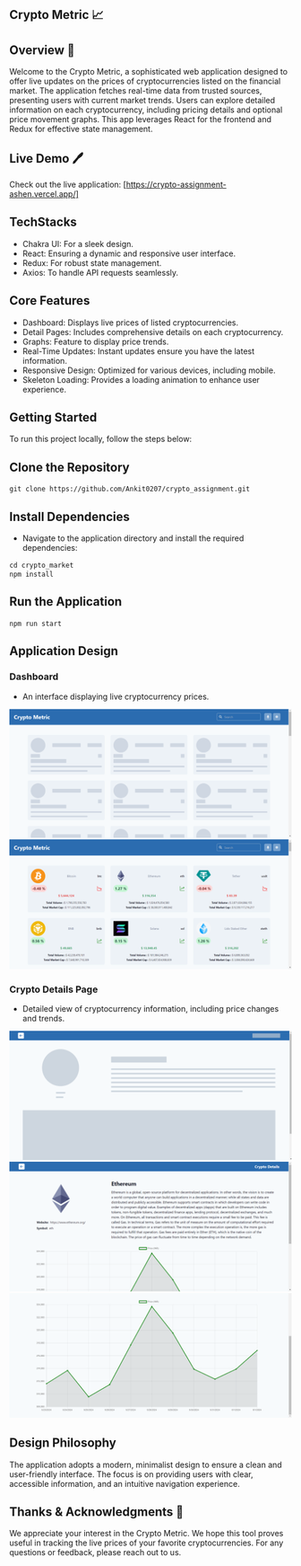 
## Crypto Metric  📈

## Overview 🔔
Welcome to the Crypto Metric, a sophisticated web application designed to offer live updates on the prices of cryptocurrencies listed on the financial market. The application fetches real-time data from trusted sources, presenting users with current market trends. Users can explore detailed information on each cryptocurrency, including pricing details and optional price movement graphs. This app leverages React for the frontend and Redux for effective state management.

## Live Demo 🖊️
Check out the live application: [https://crypto-assignment-ashen.vercel.app/]

## TechStacks

- Chakra UI: For a sleek design.
- React: Ensuring a dynamic and responsive user interface.
- Redux: For robust state management.
- Axios: To handle API requests seamlessly.

## Core Features

- Dashboard: Displays live prices of listed cryptocurrencies.
- Detail Pages: Includes comprehensive details on each cryptocurrency.
- Graphs: Feature to display price trends.
- Real-Time Updates: Instant updates ensure you have the latest information.
- Responsive Design: Optimized for various devices, including mobile.
- Skeleton Loading: Provides a loading animation to enhance user experience.

## Getting Started

To run this project locally, follow the steps below:

## Clone the Repository
```
git clone https://github.com/Ankit0207/crypto_assignment.git
```

## Install Dependencies
- Navigate to the application directory and install the required dependencies:
```
cd crypto_market
npm install
```

## Run the Application
```
npm run start
```

## Application Design


### Dashboard
- An interface displaying live cryptocurrency prices.

![n1](https://github.com/Ankit0207/crypto_assignment/blob/main/crypto_market/src/Assets/Screenshot%2001-06-2024%2015_17_44.png)
![n2](https://github.com/Ankit0207/crypto_assignment/blob/main/crypto_market/src/Assets/Screenshot%2001-06-2024%2015_16_25.png)

### Crypto Details Page
- Detailed view of cryptocurrency information, including price changes and trends.

![n3](https://github.com/Ankit0207/crypto_assignment/blob/main/crypto_market/src/Assets/React%20App%20-%20Brave%2001-06-2024%2015_21_07.png)
![n4](https://github.com/Ankit0207/crypto_assignment/blob/main/crypto_market/src/Assets/React%20App%20-%20Brave%2001-06-2024%2015_16_31.png)
![n5](https://github.com/Ankit0207/crypto_assignment/blob/main/crypto_market/src/Assets/React%20App%20-%20Brave%2001-06-2024%2015_16_39.png)

## Design Philosophy
The application adopts a modern, minimalist design to ensure a clean and user-friendly interface. The focus is on providing users with clear, accessible information, and an intuitive navigation experience.


## Thanks & Acknowledgments 🙏
We appreciate your interest in the Crypto Metric. We hope this tool proves useful in tracking the live prices of your favorite cryptocurrencies. For any questions or feedback, please reach out to us.
